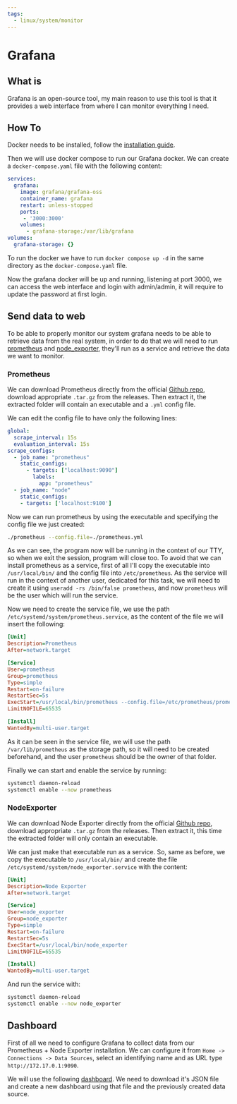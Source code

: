 ```yaml
---
tags:
  - linux/system/monitor
---
```


# Grafana

## What is

Grafana is an open-source tool, my main reason to use this tool is that it provides a web interface from where I can monitor everything I need.


## How To

Docker needs to be installed, follow the [installation guide](docker.md).

Then we will use docker compose to run our Grafana docker. We can create a `docker-compose.yaml` file with the following content:

```yaml
services:
  grafana:
    image: grafana/grafana-oss
    container_name: grafana
    restart: unless-stopped
    ports:
     - '3000:3000'
    volumes:
      - grafana-storage:/var/lib/grafana
volumes:
  grafana-storage: {}
```

To run the docker we have to run `docker compose up -d` in the same directory as the `docker-compose.yaml` file.

Now the grafana docker will be up and running, listening at port 3000, we can access the web interface and login with admin/admin, it will require to update the password at first login.

## Send data to web

To be able to properly monitor our system grafana needs to be able to retrieve data from the real system, in order to do that we will need to run [prometheus](https://prometheus.io/) and [node_exporter](https://github.com/prometheus/node_exporter), they'll run as a service and retrieve the data we want to monitor.

### Prometheus

We can download Prometheus directly from the official [Github repo](https://github.com/prometheus/prometheus), download appropriate `.tar.gz` from the releases. Then extract it, the extracted folder will contain an executable and a `.yml` config file.

We can edit the config file to have only the following lines:

```yml
global:
  scrape_interval: 15s
  evaluation_interval: 15s
scrape_configs:
  - job_name: "prometheus"
    static_configs:
      - targets: ["localhost:9090"]
        labels:
          app: "prometheus"
  - job_name: "node"
    static_configs:
    - targets: ['localhost:9100']
```

Now we can run prometheus by using the executable and specifying the config file we just created:

```bash
./prometheus --config.file=./prometheus.yml
```

As we can see, the program now will be running in the context of our TTY, so when we exit the session, program will close too. To avoid that we can install prometheus as a service, first of all I'll copy the executable into `/usr/local/bin/` and the config file into `/etc/prometheus`. As the service will run in the context of another user, dedicated for this task, we will need to create it using `useradd -rs /bin/false prometheus`, and now `prometheus` will be the user which will run the service.

Now we need to create the service file, we use the path `/etc/systemd/system/prometheus.service`, as the content of the file we will insert the following:

```ini
[Unit]
Description=Prometheus
After=network.target

[Service]
User=prometheus
Group=prometheus
Type=simple
Restart=on-failure
RestartSec=5s
ExecStart=/usr/local/bin/prometheus --config.file=/etc/prometheus/prometheus.yml --storage.tsdb.path=/var/lib/prometheus/
LimitNOFILE=65535

[Install]
WantedBy=multi-user.target
```

As it can be seen in the service file, we will use the path `/var/lib/prometheus` as the storage path, so it will need to be created beforehand, and the user `prometheus` should be the owner of that folder.

Finally we can start and enable the service by running:

```bash
systemctl daemon-reload
systemctl enable --now prometheus
```

### NodeExporter

We can download Node Exporter directly from the official [Github repo](https://github.com/prometheus/node_exporter), download appropriate `.tar.gz` from the releases. Then extract it, this time the extracted folder will only contain an executable.

We can just make that executable run as a service. So, same as before, we copy the executable to `/usr/local/bin/` and create the file `/etc/systemd/system/node_exporter.service` with the content:

```ini
[Unit]
Description=Node Exporter
After=network.target

[Service]
User=node_exporter
Group=node_exporter
Type=simple
Restart=on-failure
RestartSec=5s
ExecStart=/usr/local/bin/node_exporter
LimitNOFILE=65535

[Install]
WantedBy=multi-user.target
```

And run the service with:

```bash
systemctl daemon-reload
systemctl enable --now node_exporter
```


## Dashboard

First of all we need to configure Grafana to collect data from our Prometheus + Node Exporter installation. We can configure it from `Home -> Connections -> Data Sources`, select an identifying name and as URL type `http://172.17.0.1:9090`.

We will use the following [dashboard](https://grafana.com/grafana/dashboards/1860-node-exporter-full/). We need to download it's JSON file and create a new dashboard using that file and the previously created data source.
